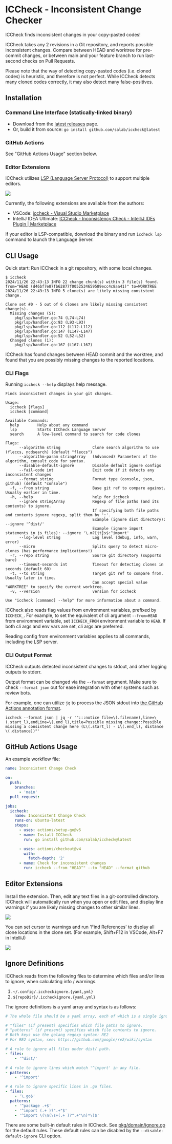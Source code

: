 # ICCheck - Inconsistent Change Checker

ICCheck finds inconsistent changes in your copy-pasted codes!

ICCheck takes any 2 revisions in a Git repository, and reports possible inconsistent changes.
Compare between HEAD and worktree for pre-commit changes, or between main and your feature branch
to run last-second checks on Pull Requests.

Please note that the way of detecting copy-pasted codes (i.e. cloned codes) is heuristic,
and therefore is not perfect.
While ICCheck detects many cloned codes correctly, it may also detect many false-positives.

## Installation

### Command Line Interface (statically-linked binary)

- Download from the [latest releases](https://github.com/salab/iccheck/releases) page.
- Or, build it from source: `go install github.com/salab/iccheck@latest`

### GitHub Actions

See "GitHub Actions Usage" section below.

### Editor Extensions

ICCheck utilizes [LSP (Language Server Protocol)](https://microsoft.github.io/language-server-protocol/) to support multiple editors.

![](./docs/editor-warning-example.png)

Currently, the following extensions are available from the authors:

- VSCode: [iccheck - Visual Studio Marketplace](https://marketplace.visualstudio.com/items?itemName=motoki317.iccheck)
- IntelliJ IDEA Ultimate: [ICCheck - Inconsistency Check - IntelliJ IDEs Plugin | Marketplace](https://plugins.jetbrains.com/plugin/24779-iccheck--inconsistency-check)

If your editor is LSP-compatible, download the binary and run `iccheck lsp` command to launch the Language Server.

## CLI Usage

Quick start: Run ICCheck in a git repository, with some local changes.

```plaintext
$ iccheck
2024/11/26 22:43:13 INFO 22 change chunk(s) within 3 file(s) found. from="HEAD (d46bf7e87fb62877f0052534659589ecc4c8aa41)" to=WORKTREE
2024/11/26 22:43:13 INFO 5 clone(s) are likely missing consistent change.

Clone set #0 - 5 out of 6 clones are likely missing consistent change(s).
  Missing changes (5):
    pkg/lsp/handler.go:74 (L74-L74)
    pkg/lsp/handler.go:93 (L93-L93)
    pkg/lsp/handler.go:112 (L112-L112)
    pkg/lsp/handler.go:147 (L147-L147)
    pkg/lsp/handler.go:52 (L52-L52)
  Changed clones (1):
    pkg/lsp/handler.go:167 (L167-L167)
```

ICCheck has found changes between HEAD commit and the worktree, and found that you are possibly
missing changes to the reported locations.

### CLI Flags

Running `iccheck --help` displays help message.

```text
Finds inconsistent changes in your git changes.

Usage:
  iccheck [flags]
  iccheck [command]

Available Commands:
  help        Help about any command
  lsp         Starts ICCheck Language Server
  search      A low-level command to search for code clones

Flags:
      --algorithm string              Clone search algorithm to use (fleccs, ncdsearch) (default "fleccs")
      --algorithm-param stringArray   (Advanced) Parameters of the algorithm, consult code for syntax.
      --disable-default-ignore        Disable default ignore configs
      --fail-code int                 Exit code if it detects any inconsistent changes
      --format string                 Format type (console, json, github) (default "console")
  -f, --from string                   Base git ref to compare against. Usually earlier in time.
  -h, --help                          help for iccheck
      --ignore stringArray            Regexp of file paths (and its contents) to ignore.
                                      If specifying both file paths and contents ignore regexp, split them by ':'.
                                      Example (ignore dist directory): --ignore '^dist/'
                                      Example (ignore import statements in js files): --ignore '\.m?[jt]s$:^import'
      --log-level string              Log level (debug, info, warn, error)
      --micro                         Splits query to detect micro-clones (has performance implications!)
  -r, --repo string                   Source git directory (supports bare)
      --timeout-seconds int           Timeout for detecting clones in seconds (default 60)
  -t, --to string                     Target git ref to compare from. Usually later in time.
                                      Can accept special value "WORKTREE" to specify the current worktree.
  -v, --version                       version for iccheck

Use "iccheck [command] --help" for more information about a command.
```

ICCheck also reads flag values from environment variables, prefixed by `ICCHECK_`.
For example, to set the equivalent of cli argument `--from=HEAD` from environment variable,
set `ICCHECK_FROM` environment variable to `HEAD`.
If both cli args and env vars are set, cli args are preferred.

Reading config from environment variables applies to all commands, including the LSP server.

### CLI Output Format

ICCheck outputs detected inconsistent changes to stdout, and other logging outputs to stderr.

Output format can be changed via the `--format` argument.
Make sure to check `--format json` out for ease integration with other systems such as review bots.

For example, one can utilize `jq` to process the JSON stdout into [the GitHub Actions annotation format](https://docs.github.com/en/actions/using-workflows/workflow-commands-for-github-actions#example-creating-an-annotation-for-an-error).

```shell
iccheck --format json | jq -r '":::notice file=\(.filename),line=\(.start_l),endLine=\(.end_l),title=Possible missing change::Possible missing a consistent change here (L\(.start_l) - L\(.end_l), distance \(.distance))"'
```

## GitHub Actions Usage

An example workflow file:

```yaml
name: Inconsistent Change Check

on:
  push:
    branches:
      - 'main'
  pull_request:

jobs:
  iccheck:
    name: Inconsistent Change Check
    runs-on: ubuntu-latest
    steps:
      - uses: actions/setup-go@v5
      - name: Install ICCheck
        run: go install github.com/salab/iccheck@latest

      - uses: actions/checkout@v4
        with:
          fetch-depth: '2'
      - name: Check for inconsistent changes
        run: iccheck --from "HEAD^" --to "HEAD" --format github
```

## Editor Extensions

Install the extension.
Then, edit any text files in a git-controlled directory.
ICCheck will automatically run when you open or edit files, and display line warnings
if you are likely missing changes to other similar lines.

![](./docs/editor-warning-example.png)

You can set cursor to warnings and run 'Find References' to display all clone
locations in the clone set.
(For example, Shift+F12 in VSCode, Alt+F7 in IntelliJ)

![](./docs/find-references.png)

## Ignore Definitions

ICCheck reads from the following files to determine which files and/or lines to ignore,
when calculating info / warnings.

1. `~/.config/.iccheckignore.{yaml,yml}`
2. `${repoDir}/.iccheckignore.{yaml,yml}`

The ignore definitions is a yaml array and syntax is as follows:

```yaml
# The whole file should be a yaml array, each of which is a single ignore definition rule.

# "files" (if present) specifies which file paths to ignore.
# "patterns" (if present) specifies which file contents to ignore.
# Both keys use the golang regexp syntax: RE2
# For RE2 syntax, see: https://github.com/google/re2/wiki/syntax

# A rule to ignore all files under dist/ path.
- files:
    - '^dist/'

# A rule to ignore lines which match '^import' in any file.
- patterns:
    - '^import'

# A rule to ignore specific lines in .go files.
- files:
    - '\.go$'
  patterns:
    - '^package .+$'
    - '^import (.+ )?".+"$'
    - '^import \(\n(\s+(.+ )?".+"\n)*\)$'
```

There are some built-in default rules in ICCheck.
See [pkg/domain/ignore.go](./pkg/domain/ignore.go) for the default rules.
These default rules can be disabled by the `--disable-default-ignore` CLI option.
